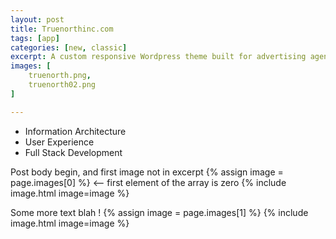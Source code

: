 ```yaml
---
layout: post
title: Truenorthinc.com
tags: [app]
categories: [new, classic]
excerpt: A custom responsive Wordpress theme built for advertising agency True North Inc.
images: [
	truenorth.png, 
	truenorth02.png
]

---
```


- Information Architecture
- User Experience
- Full Stack Development

Post body begin, and first image not in excerpt
{% assign image = page.images[0] %} <-- first element of the array is zero
{% include image.html image=image %}

Some more text blah !
{% assign image = page.images[1] %}
{% include image.html image=image %}